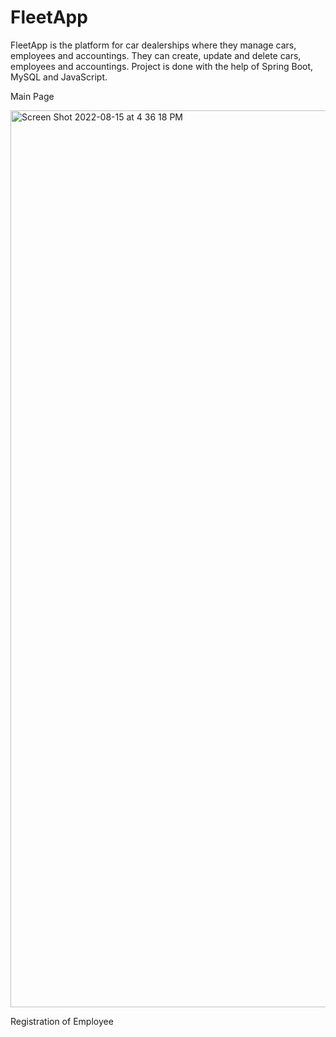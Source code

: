 # FleetApp
FleetApp is the platform for car dealerships where they manage cars, employees and accountings. They can create, update and delete cars, employees and accountings. Project is done with the help of Spring Boot, MySQL and JavaScript.

Main Page

<img width="1435" alt="Screen Shot 2022-08-15 at 4 36 18 PM" src="https://user-images.githubusercontent.com/64993553/184755380-08707ce2-0eeb-4e03-bd5d-15d650b413cc.png">

Registration of Employee 
